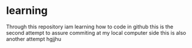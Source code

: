 # learning
Through this repository iam learning how to code in github
this is the second attempt to assure commiting at my local computer side
this is also another attempt
hgjjhu
